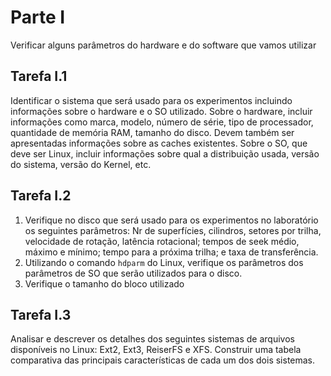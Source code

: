 # Parte I

Verificar alguns parâmetros do hardware e do software que vamos utilizar

## Tarefa I.1

Identificar o sistema que será usado para os experimentos incluindo informações sobre o hardware e o SO utilizado. Sobre o hardware, incluir informações como marca, modelo, número de série, tipo de processador, quantidade de memória RAM, tamanho do disco. Devem também ser apresentadas informações sobre as caches existentes. Sobre o SO, que deve ser Linux, incluir informações sobre qual a distribuição usada, versão do sistema, versão do Kernel, etc.

## Tarefa I.2

1. Verifique no disco que será usado para os experimentos no laboratório os seguintes parâmetros: Nr de superfícies, cilindros, setores por trilha, velocidade de rotação, latência rotacional; tempos de seek médio, máximo e mínimo; tempo para a próxima trilha; e taxa de transferência.
2. Utilizando o comando `hdparm` do Linux, verifique os parâmetros dos parâmetros de SO que serão utilizados para o disco.
3. Verifique o tamanho do bloco utilizado

## Tarefa I.3

Analisar e descrever os detalhes dos seguintes sistemas de arquivos disponíveis no Linux: Ext2, Ext3, ReiserFS e XFS. Construir uma tabela comparativa das principais características de cada um dos dois sistemas.
